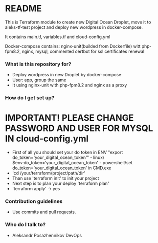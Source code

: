 # README #

This is Terraform module to create new Digital Ocean Droplet, move it to aleks-tf-test project and deploy new wordpress in docker-compose.

It contains main.tf, variables.tf and cloud-config.yml

Docker-compose contains: nginx-unit(builded from Dockerfile) witt php-fpm8.2, nginx, mysql, commented certbot for ssl certificates renewal 

### What is this repository for? ###

* Deploy wordpress in new Droplet by docker-compose
* User: app, group the same
* It using nginx-unit with php-fpm8.2 and nginx as a proxy

### How do I get set up? ###

# IMPORTANT! PLEASE CHANGE PASSWORD AND USER FOR MYSQL IN cloud-config.yml  #

* First of all you should set your do token in ENV "export do_token='your_digital_ocean_token'" - linux/ $env:do_token='your_digital_ocean_token' - powershell/set do_token='your_digital_ocean_token' in CMD.exe
* 'cd /your/terraform/project/path/dir'
* Than use 'terraform init' to init your project
* Next step is to plan your deploy 'terraform plan'
* 'terraform apply' -> yes

### Contribution guidelines ###

* Use commits and pull requests.

### Who do I talk to? ###

* Aleksandr Posazhennikov DevOps
